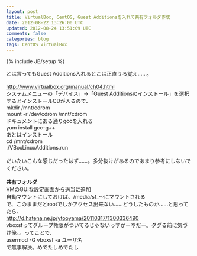 ```yaml
---
layout: post
title: VirtualBox, CentOS, Guest Additionsを入れて共有フォルダ作成
date: 2012-08-22 13:26:00 UTC
updated: 2012-08-24 13:51:09 UTC
comments: false
categories: blog
tags: CentOS VirtualBox
---
```

{% include JB/setup %}

とは言ってもGuest Additions入れるとこは正直うろ覚え……。<br /><br /><a href="http://www.virtualbox.org/manual/ch04.html#mountingadditionsiso">http://www.virtualbox.org/manual/ch04.html</a><br />システムメニューの「デバイス」→「Guest Additionsのインストール」を選択<br />するとインストールCDが入るので、<br />mkdir /mnt/cdrom<br />mount -r /dev/cdrom /mnt/cdrom<br />ドキュメントにある通りgccを入れる<br />yum install gcc-g++<br />あとはインストール<br />cd /mnt/cdrom<br />./VBoxLinuxAdditions.run<br /><br />だいたいこんな感じだったはず……。多分抜けがあるのであまり参考にしないでください。<br /><br /><b>共有フォルダ</b><br />VMのGUIな設定画面から適当に追加<br />自動マウントにしておけば、/media/sf_〜にマウントされる<br />で、このままだとrootでしかアクセス出来ない……どうしたものか……と思ってたら、<br /><a href="http://d.hatena.ne.jp/ytooyama/20110317/1300336490">http://d.hatena.ne.jp/ytooyama/20110317/1300336490</a><br />vboxsfってグループ権限がついてるじゃないっすかーやだー。ググる前に気づけ俺。。ってことで、<br />usermod -G vboxsf -a ユーザ名<br />で無事解決。めでたしめでたし